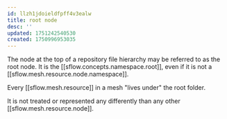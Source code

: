 ```yaml
---
id: llzh1jdoieldfpff4v3ealw
title: root node
desc: ''
updated: 1751242540530
created: 1750996953035
---
```


The node at the top of a repository file hierarchy may be referred to as the root node. It is the [[sflow.concepts.namespace.root]], even if it is not a [[sflow.mesh.resource.node.namespace]]. 

Every [[sflow.mesh.resource]] in a mesh "lives under" the root folder.

It is not treated or represented any differently than any other [[sflow.mesh.resource.node]]. 
